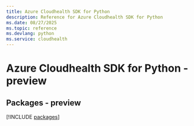 ```yaml
---
title: Azure Cloudhealth SDK for Python
description: Reference for Azure Cloudhealth SDK for Python
ms.date: 08/27/2025
ms.topic: reference
ms.devlang: python
ms.service: cloudhealth
---
```

# Azure Cloudhealth SDK for Python - preview
## Packages - preview
[!INCLUDE [packages](cloudhealth-index.md)]